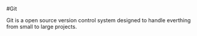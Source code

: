   #Git

Git is a open source version control system designed to handle everthing from small to large projects.

